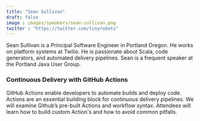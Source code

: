 ```yaml
---
title: "Sean Sullivan"
draft: false
image : images/speakers/sean-sullivan.png
twitter : "https://twitter.com/tinyrobots"
---
```


Sean Sullivan is a Principal Software Engineer in Portland Oregon. He works on platform systems at Twilio. He is passionate about Scala, code generators, and automated delivery pipelines. Sean is a frequent speaker at the Portland Java User Group.

###  Continuous Delivery with GitHub Actions 

GitHub Actions enable developers to automate builds and deploy code. Actions are an essential building block for continuous delivery pipelines. We will examine Github’s pre-built Actions and workflow syntax. Attendees will learn how to build custom Action's and how to avoid common pitfalls.


